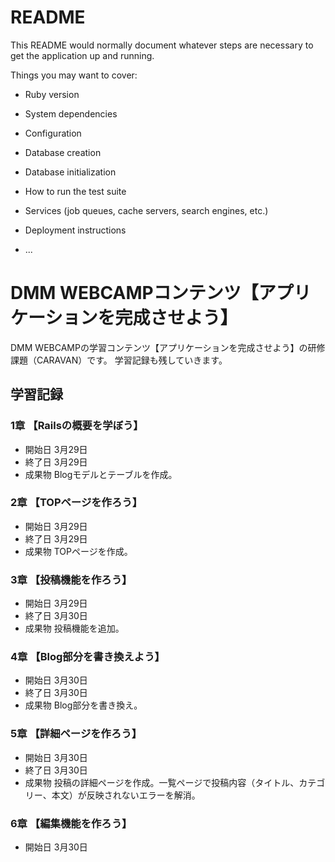 # README

This README would normally document whatever steps are necessary to get the
application up and running.

Things you may want to cover:

* Ruby version

* System dependencies

* Configuration

* Database creation

* Database initialization

* How to run the test suite

* Services (job queues, cache servers, search engines, etc.)

* Deployment instructions

* ...

# DMM WEBCAMPコンテンツ【アプリケーションを完成させよう】
DMM WEBCAMPの学習コンテンツ【アプリケーションを完成させよう】の研修課題（CARAVAN）です。
学習記録も残していきます。

## 学習記録
### 1章 【Railsの概要を学ぼう】
- 開始日 3月29日
- 終了日 3月29日
- 成果物 Blogモデルとテーブルを作成。

### 2章 【TOPページを作ろう】
- 開始日 3月29日
- 終了日 3月29日
- 成果物 TOPページを作成。

### 3章 【投稿機能を作ろう】
- 開始日 3月29日
- 終了日 3月30日
- 成果物 投稿機能を追加。

### 4章 【Blog部分を書き換えよう】
- 開始日 3月30日
- 終了日 3月30日
- 成果物 Blog部分を書き換え。

### 5章 【詳細ページを作ろう】
- 開始日 3月30日
- 終了日 3月30日
- 成果物 投稿の詳細ページを作成。一覧ページで投稿内容（タイトル、カテゴリー、本文）が反映されないエラーを解消。

### 6章 【編集機能を作ろう】
- 開始日 3月30日